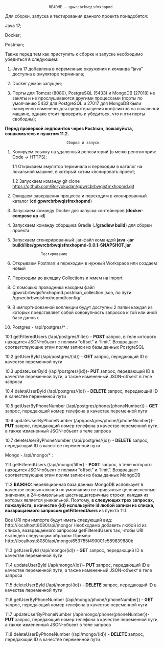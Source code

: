                         README - gpwrcbrbwqisfmxhopmd

Для сборки, запуска и тестирования данного проекта понадобятся: 

Java 17;

Docker;

Postman;

Также перед тем как приступить к сборке и запуске необходимо убедиться в следующем:

1. Java 17 добавлена в переменные окружения и команда “java” доступна в эмуляторе терминала;

2. Docker демон запущен;

3. Порты для Tomcat (8080), PostgreSQL (5433) и MongoDB (27018) не заняты и не прослушиваются другими процессами (порты по умолчанию 5432 для PostgreSQL и 27017 для MongoDB были намеренно изменены для предотвращения конфликтов на локальной машине, однако стоит проверить и убедиться, что и эти порты свободны);

**Перед проверкой эндпоинтов через Postman, пожалуйста, ознакомьтесь с пунктом 11.2.**

                                Сборка и запуск

1. Копируем ссылку на удаленный репозиторий (в меню репозитория: Code -> HTTPS);

    1.1 Открываем эмулятор терминала и переходим в каталог на локальной машине, в который хотим клонировать проект;

    1.2 Запускаем команду git clone https://github.com/Boryokudan/gpwrcbrbwqisfmxhopmd.git


2. Ожидаем завершения процесса и переходим в клонированный каталог (**cd gpwrcbrbwqisfmxhopmd**)


3. Запускаем команду Docker для запуска контейнеров (**docker-compose up -d**)


4. Запускаем команду сборщика Gradle (**./gradlew build**) для сборки проекта


5. Запускаем сгенерированный .jar-файл командой **java -jar build/libs/gpwrcbrbwqisfmxhopmd-0.0.1-SNAPSHOT.jar** 

					Тестированиe

6. Открываем Postman и переходим в нужный Workspace или создаем новый


7. Переходим во вкладку Collections и жмем на Import


8. С помощью проводника находим файл gpwrcbrbwqisfmxhopmd.postman_collection.json, по пути /gpwrcbrbwqisfmxhopmd/config/


9. В импортированной коллекции будут доступны 2 папки каждая из которых представляет собой совокупность запросов к той или иной базе данных


10. Postgres - /api/postgres/* :

10.1 getFilteredUsers (/api/postgres/filter)  - **POST** запрос, в теле которого находится JSON-объект с полями “offset” и “limit”. Возвращает соответствующие этим полям записи из базы данных PostgreSQL

10.2 getUserById (/api/postgres/{id}) - **GET** запрос, передающий ID в качестве переменной пути

10.3 updateUserById (/api/postgres/{id})- **PUT** запрос, передающий ID в качестве переменной пути, а также измененный JSON-объект в теле запроса

10.4 deleteUserById (/api/postgres/{id}) - **DELETE** запрос, передающий ID в качестве переменной пути

10.5 getUserByPhoneNumber (/api/postgres/phone/{phoneNumber}) - **GET** запрос, передающий номер телефона в качестве переменной пути

10.6 updateUserByPhoneNumber (/api/postgres/phone/{phoneNumber})- **PUT** запрос, передающий номер телефона в качестве переменной пути, а также измененный JSON-объект в теле запроса

10.7 deleteUserByPhoneNumber (/api/postgres/{id}) - **DELETE** запрос, передающий ID в качестве переменной пути

Mongo - /api/mongo/* :

11.1 getFilteredUsers (/api/mongo/filter)  - **POST** запрос, в теле которого находится JSON-объект с полями “offset” и “limit”. Возвращает соответствующие этим полям записи из базы данных MongoDB

11.2 **ВАЖНО:** нереляционная база данных MongoDB использует в качестве первых ключей по умолчанию не привычные целочисленные значения, а 24-символьные шестнадцатеричные строки, каждая из которых является уникальной. Поэтому, **в следующих трех запросах, пожалуйста, в качестве {id} используйте id любой записи из списка, возвращаемого запросом getFilteredUsers** из пункта 11.1.

Все URI при импорте будут иметь следующий вид:
http://localhost:8080/api/mongo/
Необходимо добавить любой id из списка, возвращаемого запросом getFilteredUsers так, чтобы URI выглядел следующим образом:
Пример: http://localhost:8080/api/mongo/653785f490001e589839880b

11.3 getUserById (/api/mongo/{id}) - **GET** запрос, передающий ID в качестве переменной пути

11.4 updateUserById (/api/mongo/{id})- **PUT** запрос, передающий ID в качестве переменной пути, а также измененный JSON-объект в теле запроса

11.5 deleteUserById (/api/mongo/{id}) - **DELETE** запрос, передающий ID в качестве переменной пути

11.6 getUserByPhoneNumber (/api/mongo/phone/{phoneNumber}) - **GET** запрос, передающий номер телефона в качестве переменной пути

11.7 updateUserByPhoneNumber (/api/mongo/phone/{phoneNumber})- **PUT** запрос, передающий номер телефона в качестве переменной пути, а также измененный JSON-объект в теле запроса

11.8 deleteUserByPhoneNumber (/api/mongo/{id}) - **DELETE** запрос, передающий ID в качестве переменной пути